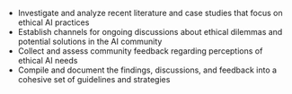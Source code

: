 - Investigate and analyze recent literature and case studies that focus on ethical AI practices
- Establish channels for ongoing discussions about ethical dilemmas and potential solutions in the AI community
- Collect and assess community feedback regarding perceptions of ethical AI needs
- Compile and document the findings, discussions, and feedback into a cohesive set of guidelines and strategies